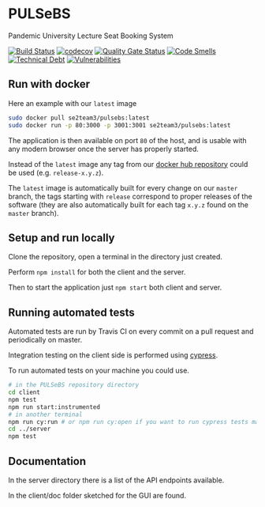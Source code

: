 # PULSeBS
Pandemic University Lecture Seat Booking System

[![Build Status](https://travis-ci.org/se2team3/PULSeBS.svg?branch=master)](https://travis-ci.org/se2team3/PULSeBS)
[![codecov](https://codecov.io/gh/se2team3/PULSeBS/branch/master/graph/badge.svg?token=UNJUG0BND6)](https://codecov.io/gh/se2team3/PULSeBS)
[![Quality Gate Status](https://sonarcloud.io/api/project_badges/measure?project=se2team3_PULSeBS&metric=alert_status)](https://sonarcloud.io/dashboard?id=se2team3_PULSeBS)
[![Code Smells](https://sonarcloud.io/api/project_badges/measure?project=se2team3_PULSeBS&metric=code_smells)](https://sonarcloud.io/dashboard?id=se2team3_PULSeBS)
[![Technical Debt](https://sonarcloud.io/api/project_badges/measure?project=se2team3_PULSeBS&metric=sqale_index)](https://sonarcloud.io/dashboard?id=se2team3_PULSeBS)
[![Vulnerabilities](https://sonarcloud.io/api/project_badges/measure?project=se2team3_PULSeBS&metric=vulnerabilities)](https://sonarcloud.io/dashboard?id=se2team3_PULSeBS)

## Run with docker

Here an example with our `latest` image

```bash
sudo docker pull se2team3/pulsebs:latest
sudo docker run -p 80:3000 -p 3001:3001 se2team3/pulsebs:latest
```

The application is then available on port `80` of the host, and is usable with any modern browser once the server has properly started.

Instead of the `latest` image any tag from our [docker hub repository](https://hub.docker.com/r/se2team3/pulsebs/tags) could be used (e.g. `release-x.y.z`).

The `latest` image is automatically built for every change on our `master` branch, the tags starting with `release` correspond to proper releases of the software (they are also automatically built for each tag `x.y.z` found on the `master` branch).

## Setup and run locally

Clone the repository, open a terminal in the directory just created.

Perform `npm install` for both the client and the server.

Then to start the application just `npm start` both client and server.

## Running automated tests

Automated tests are run by Travis CI on every commit on a pull request and periodically on master.

Integration testing on the client side is performed using [cypress](https://www.cypress.io/).

To run automated tests on your machine you could use.

```bash
# in the PULSeBS repository directory
cd client
npm test
npm run start:instrumented
# in another terminal
npm run cy:run # or npm run cy:open if you want to run cypress tests manually one by one
cd ../server
npm test
```

## Documentation

In the server directory there is a list of the API endpoints available.

In the client/doc folder sketched for the GUI are found.